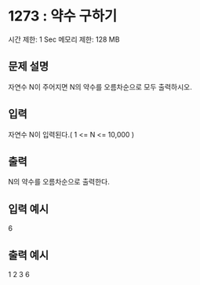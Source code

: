 # 1273 : 약수 구하기
시간 제한: 1 Sec  메모리 제한: 128 MB
  
## 문제 설명    
자연수 N이 주어지면 N의 약수를 오름차순으로 모두 출력하시오.

## 입력
자연수 N이 입력된다.( 1 <= N <= 10,000 )

## 출력
N의 약수를 오름차순으로 출력한다.

## 입력 예시   
6

## 출력 예시
1 2 3 6